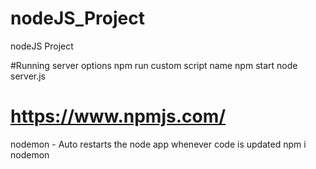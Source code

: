 # nodeJS_Project
nodeJS Project

#Running server options
npm run custom script name
npm start
node server.js
 
# https://www.npmjs.com/
nodemon - Auto restarts the node app whenever code is updated
npm i nodemon